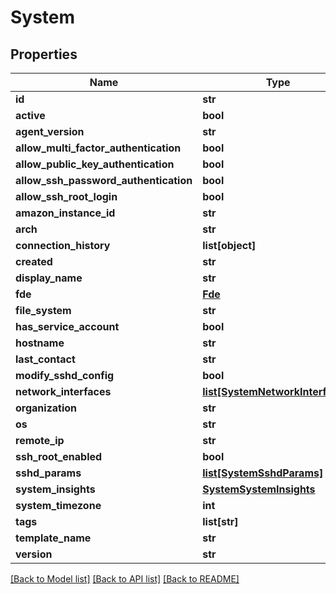 # System

## Properties
Name | Type | Description | Notes
------------ | ------------- | ------------- | -------------
**id** | **str** |  | [optional] 
**active** | **bool** |  | [optional] 
**agent_version** | **str** |  | [optional] 
**allow_multi_factor_authentication** | **bool** |  | [optional] 
**allow_public_key_authentication** | **bool** |  | [optional] 
**allow_ssh_password_authentication** | **bool** |  | [optional] 
**allow_ssh_root_login** | **bool** |  | [optional] 
**amazon_instance_id** | **str** |  | [optional] 
**arch** | **str** |  | [optional] 
**connection_history** | **list[object]** |  | [optional] 
**created** | **str** |  | [optional] 
**display_name** | **str** |  | [optional] 
**fde** | [**Fde**](Fde.md) |  | [optional] 
**file_system** | **str** |  | [optional] 
**has_service_account** | **bool** |  | [optional] 
**hostname** | **str** |  | [optional] 
**last_contact** | **str** |  | [optional] 
**modify_sshd_config** | **bool** |  | [optional] 
**network_interfaces** | [**list[SystemNetworkInterfaces]**](SystemNetworkInterfaces.md) |  | [optional] 
**organization** | **str** |  | [optional] 
**os** | **str** |  | [optional] 
**remote_ip** | **str** |  | [optional] 
**ssh_root_enabled** | **bool** |  | [optional] 
**sshd_params** | [**list[SystemSshdParams]**](SystemSshdParams.md) |  | [optional] 
**system_insights** | [**SystemSystemInsights**](SystemSystemInsights.md) |  | [optional] 
**system_timezone** | **int** |  | [optional] 
**tags** | **list[str]** |  | [optional] 
**template_name** | **str** |  | [optional] 
**version** | **str** |  | [optional] 

[[Back to Model list]](../README.md#documentation-for-models) [[Back to API list]](../README.md#documentation-for-api-endpoints) [[Back to README]](../README.md)


